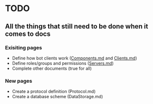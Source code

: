# TODO
## All the things that still need to be done when it comes to docs

### Exisiting pages
- Define how bot clients work ([Components.md](./Components.md) and
  [Clients.md](./Clients.md))
- Define roles/groups and permissions ([Servers.md](./Servers.md))
- Complete other documents (true for all)

### New pages
- Create a protocol definition (Protocol.md)
- Create a database scheme (DataStorage.md)
